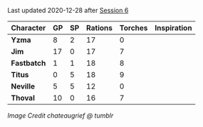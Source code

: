 Last updated 2020-12-28 after
[Session 6](https://frostmaiden.assimilate.dev/session-six-notes/)

| Character     | GP  | SP  | Rations | Torches | Inspiration |
| ------------- | --- | --- | ------- | ------- | ----------- |
| **Yzma**      | 8   | 2   | 17      | 0       |             |
| **Jim**       | 17  | 0   | 17      | 7       |             |
| **Fastbatch** | 1   | 1   | 18      | 8       |             |
| **Titus**     | 0   | 5   | 18      | 9       |             |
| **Neville**   | 5   | 5   | 12      | 0       |             |
| **Thoval**    | 10  | 0   | 16      | 7       |             |



_Image Credit chateaugrief @ tumblr_
